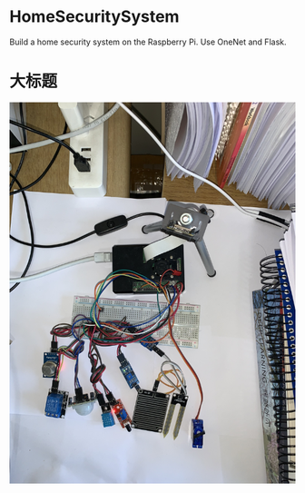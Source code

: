 # HomeSecuritySystem
Build a home security system on the Raspberry Pi. Use OneNet and Flask.

大标题  
====

![](https://github.com/JagopyZhao/HomeSecuritySystem/raw/master/Images/homeSecuritySystem.png)
